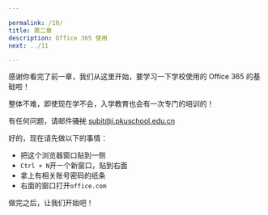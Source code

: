 ```yaml
---

permalink: /10/
title: 第二章
description: Office 365 使用
next: ../11

---
```


感谢你看完了前一章，我们从这里开始，要学习一下学校使用的 Office 365 的基础啦！

整体不难，即使现在学不会，入学教育也会有一次专门的培训的！

有任何问题，请邮件~~骚扰~~ <subit@i.pkuschool.edu.cn>

好的，现在请先做以下的事情：

- 把这个浏览器窗口贴到一侧
- ```Ctrl + N```开一个新窗口，贴到右面
- 拿上有相关账号密码的纸条
- 右面的窗口打开```office.com```

做完之后，让我们开始吧！
